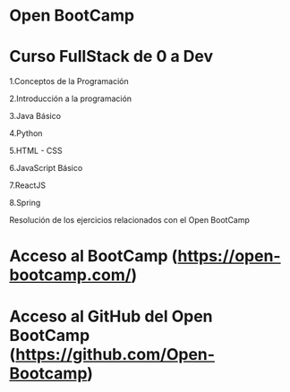 # Open BootCamp

# Curso FullStack de 0 a Dev

1.Conceptos de la Programación

2.Introducción a la programación

3.Java Básico

4.Python

5.HTML - CSS

6.JavaScript Básico

7.ReactJS

8.Spring


Resolución de los ejercicios relacionados con el Open BootCamp


 # Acceso al BootCamp (https://open-bootcamp.com/)
 
 # Acceso al GitHub del Open BootCamp (https://github.com/Open-Bootcamp)
